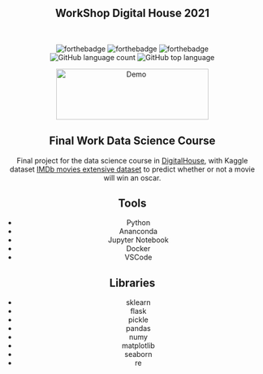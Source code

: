 
<h2 align="center">
  WorkShop Digital House 2021<br/>
</h2>

<br/>

<center>

![forthebadge](https://forthebadge.com/images/badges/built-by-developers.svg)
![forthebadge](https://forthebadge.com/images/badges/made-with-python.svg)
![forthebadge](https://forthebadge.com/images/badges/powered-by-coffee.svg)
<br/>
![GitHub language count](https://img.shields.io/github/languages/count/datbugg/WorkShopDH?style=for-the-badge)
![GitHub top language](https://img.shields.io/github/languages/top/datbugg/workshopdh?style=for-the-badge)

<div align="center">
  <img alt="Demo" src="https://www.digitalhouse.com/ar/logo-DH.png"  width="300" height="100" />
</div>

## Final Work Data Science Course

Final project for the data science course in <a href="https://www.digitalhouse.com/ar/" target="_blank">DigitalHouse</a>, with Kaggle dataset <a href="https://www.kaggle.com/stefanoleone992/imdb-extensive-dataset?select=IMDb+ratings.csv" target="_blank">IMDb movies extensive dataset</a> to predict whether or not a movie will win an oscar.


## Tools

- Python
- Ananconda
- Jupyter Notebook
- Docker
- VSCode

## Libraries

- sklearn
- flask
- pickle
- pandas
- numy
- matplotlib
- seaborn
- re
